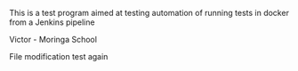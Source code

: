 This is a test program aimed at testing automation of running tests in docker from a Jenkins pipeline

Victor - Moringa School

File modification test again